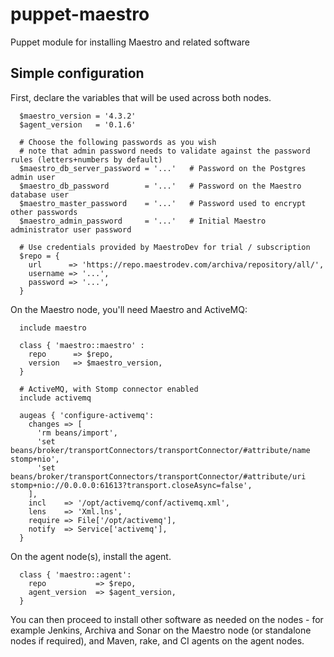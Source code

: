 puppet-maestro
==============

Puppet module for installing Maestro and related software

Simple configuration
--------------------

First, declare the variables that will be used across both nodes.

```
  $maestro_version = '4.3.2'
  $agent_version   = '0.1.6'
  
  # Choose the following passwords as you wish  
  # note that admin password needs to validate against the password rules (letters+numbers by default)
  $maestro_db_server_password = '...'   # Password on the Postgres admin user
  $maestro_db_password        = '...'   # Password on the Maestro database user
  $maestro_master_password    = '...'   # Password used to encrypt other passwords
  $maestro_admin_password     = '...'   # Initial Maestro administrator user password
  
  # Use credentials provided by MaestroDev for trial / subscription
  $repo = {
    url      => 'https://repo.maestrodev.com/archiva/repository/all/',
    username => '...',
    password => '...',
  }
```

On the Maestro node, you'll need Maestro and ActiveMQ:

```
  include maestro

  class { 'maestro::maestro' :
    repo      => $repo,
    version   => $maestro_version,
  }

  # ActiveMQ, with Stomp connector enabled
  include activemq

  augeas { 'configure-activemq':
    changes => [
      'rm beans/import',
      'set beans/broker/transportConnectors/transportConnector/#attribute/name stomp+nio',
      'set beans/broker/transportConnectors/transportConnector/#attribute/uri stomp+nio://0.0.0.0:61613?transport.closeAsync=false',
    ],
    incl    => '/opt/activemq/conf/activemq.xml',
    lens    => 'Xml.lns',
    require => File['/opt/activemq'],
    notify  => Service['activemq'],
  }
```

On the agent node(s), install the agent.

```
  class { 'maestro::agent':
    repo           => $repo,
    agent_version  => $agent_version,
  }
```

You can then proceed to install other software as needed on the nodes - for
example Jenkins, Archiva and Sonar on the Maestro node (or standalone nodes
if required), and Maven, rake, and CI agents on the agent nodes.
